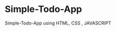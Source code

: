 # Simple-Todo-App
<div href="https://simple-todo-app-self.vercel.app/">Simple-Todo-App using HTML, CSS , JAVASCRIPT</div>

